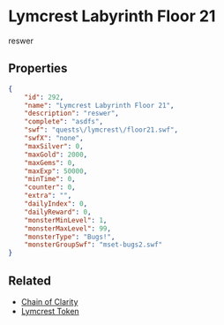# Lymcrest Labyrinth Floor 21

reswer

## Properties

```json
{
    "id": 292,
    "name": "Lymcrest Labyrinth Floor 21",
    "description": "reswer",
    "complete": "asdfs",
    "swf": "quests\/lymcrest\/floor21.swf",
    "swfX": "none",
    "maxSilver": 0,
    "maxGold": 2000,
    "maxGems": 0,
    "maxExp": 50000,
    "minTime": 0,
    "counter": 0,
    "extra": "",
    "dailyIndex": 0,
    "dailyReward": 0,
    "monsterMinLevel": 1,
    "monsterMaxLevel": 99,
    "monsterType": "Bugs!",
    "monsterGroupSwf": "mset-bugs2.swf"
}
```

## Related

- [Chain of Clarity](../items/1963-chain-of-clarity.md)
- [Lymcrest Token](../items/17782-lymcrest-token.md)

